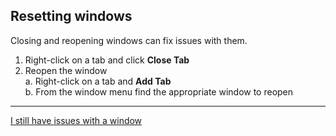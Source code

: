 ## Resetting windows
Closing and reopening windows can fix issues with them.  
1. Right-click on a tab and click **Close Tab**
2. Reopen the window  
    a. Right-click on a tab and **Add Tab**   
    b. From the window menu find the appropriate window to reopen

---
[I still have issues with a window](Resetting%20Layout.md)